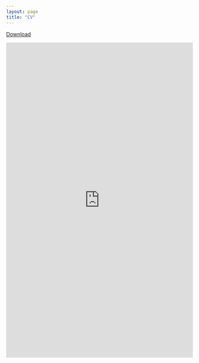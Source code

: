 ```yaml
---
layout: page
title: "CV"
---
```

[Download](https://acevrooman.github.io/Arlinde_Vrooman_November_2024.pdf)

<embed src="https://acevrooman.github.io/Arlinde_Vrooman_November_2024.pdf" width="100%" height="850px" type="application/pdf" />


